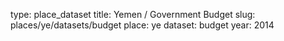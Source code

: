 type: place_dataset
title: Yemen / Government Budget
slug: places/ye/datasets/budget
place: ye
dataset: budget
year: 2014
